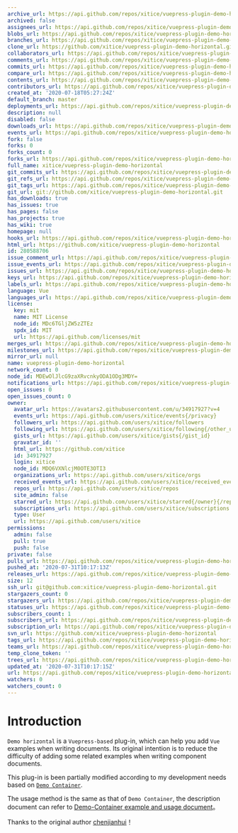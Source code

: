 ```yaml
---
archive_url: https://api.github.com/repos/xitice/vuepress-plugin-demo-horizontal/{archive_format}{/ref}
archived: false
assignees_url: https://api.github.com/repos/xitice/vuepress-plugin-demo-horizontal/assignees{/user}
blobs_url: https://api.github.com/repos/xitice/vuepress-plugin-demo-horizontal/git/blobs{/sha}
branches_url: https://api.github.com/repos/xitice/vuepress-plugin-demo-horizontal/branches{/branch}
clone_url: https://github.com/xitice/vuepress-plugin-demo-horizontal.git
collaborators_url: https://api.github.com/repos/xitice/vuepress-plugin-demo-horizontal/collaborators{/collaborator}
comments_url: https://api.github.com/repos/xitice/vuepress-plugin-demo-horizontal/comments{/number}
commits_url: https://api.github.com/repos/xitice/vuepress-plugin-demo-horizontal/commits{/sha}
compare_url: https://api.github.com/repos/xitice/vuepress-plugin-demo-horizontal/compare/{base}...{head}
contents_url: https://api.github.com/repos/xitice/vuepress-plugin-demo-horizontal/contents/{+path}
contributors_url: https://api.github.com/repos/xitice/vuepress-plugin-demo-horizontal/contributors
created_at: '2020-07-18T05:27:24Z'
default_branch: master
deployments_url: https://api.github.com/repos/xitice/vuepress-plugin-demo-horizontal/deployments
description: null
disabled: false
downloads_url: https://api.github.com/repos/xitice/vuepress-plugin-demo-horizontal/downloads
events_url: https://api.github.com/repos/xitice/vuepress-plugin-demo-horizontal/events
fork: false
forks: 0
forks_count: 0
forks_url: https://api.github.com/repos/xitice/vuepress-plugin-demo-horizontal/forks
full_name: xitice/vuepress-plugin-demo-horizontal
git_commits_url: https://api.github.com/repos/xitice/vuepress-plugin-demo-horizontal/git/commits{/sha}
git_refs_url: https://api.github.com/repos/xitice/vuepress-plugin-demo-horizontal/git/refs{/sha}
git_tags_url: https://api.github.com/repos/xitice/vuepress-plugin-demo-horizontal/git/tags{/sha}
git_url: git://github.com/xitice/vuepress-plugin-demo-horizontal.git
has_downloads: true
has_issues: true
has_pages: false
has_projects: true
has_wiki: true
homepage: null
hooks_url: https://api.github.com/repos/xitice/vuepress-plugin-demo-horizontal/hooks
html_url: https://github.com/xitice/vuepress-plugin-demo-horizontal
id: 280588706
issue_comment_url: https://api.github.com/repos/xitice/vuepress-plugin-demo-horizontal/issues/comments{/number}
issue_events_url: https://api.github.com/repos/xitice/vuepress-plugin-demo-horizontal/issues/events{/number}
issues_url: https://api.github.com/repos/xitice/vuepress-plugin-demo-horizontal/issues{/number}
keys_url: https://api.github.com/repos/xitice/vuepress-plugin-demo-horizontal/keys{/key_id}
labels_url: https://api.github.com/repos/xitice/vuepress-plugin-demo-horizontal/labels{/name}
language: Vue
languages_url: https://api.github.com/repos/xitice/vuepress-plugin-demo-horizontal/languages
license:
  key: mit
  name: MIT License
  node_id: MDc6TGljZW5zZTEz
  spdx_id: MIT
  url: https://api.github.com/licenses/mit
merges_url: https://api.github.com/repos/xitice/vuepress-plugin-demo-horizontal/merges
milestones_url: https://api.github.com/repos/xitice/vuepress-plugin-demo-horizontal/milestones{/number}
mirror_url: null
name: vuepress-plugin-demo-horizontal
network_count: 0
node_id: MDEwOlJlcG9zaXRvcnkyODA1ODg3MDY=
notifications_url: https://api.github.com/repos/xitice/vuepress-plugin-demo-horizontal/notifications{?since,all,participating}
open_issues: 0
open_issues_count: 0
owner:
  avatar_url: https://avatars2.githubusercontent.com/u/34917927?v=4
  events_url: https://api.github.com/users/xitice/events{/privacy}
  followers_url: https://api.github.com/users/xitice/followers
  following_url: https://api.github.com/users/xitice/following{/other_user}
  gists_url: https://api.github.com/users/xitice/gists{/gist_id}
  gravatar_id: ''
  html_url: https://github.com/xitice
  id: 34917927
  login: xitice
  node_id: MDQ6VXNlcjM0OTE3OTI3
  organizations_url: https://api.github.com/users/xitice/orgs
  received_events_url: https://api.github.com/users/xitice/received_events
  repos_url: https://api.github.com/users/xitice/repos
  site_admin: false
  starred_url: https://api.github.com/users/xitice/starred{/owner}{/repo}
  subscriptions_url: https://api.github.com/users/xitice/subscriptions
  type: User
  url: https://api.github.com/users/xitice
permissions:
  admin: false
  pull: true
  push: false
private: false
pulls_url: https://api.github.com/repos/xitice/vuepress-plugin-demo-horizontal/pulls{/number}
pushed_at: '2020-07-31T10:17:13Z'
releases_url: https://api.github.com/repos/xitice/vuepress-plugin-demo-horizontal/releases{/id}
size: 12
ssh_url: git@github.com:xitice/vuepress-plugin-demo-horizontal.git
stargazers_count: 0
stargazers_url: https://api.github.com/repos/xitice/vuepress-plugin-demo-horizontal/stargazers
statuses_url: https://api.github.com/repos/xitice/vuepress-plugin-demo-horizontal/statuses/{sha}
subscribers_count: 1
subscribers_url: https://api.github.com/repos/xitice/vuepress-plugin-demo-horizontal/subscribers
subscription_url: https://api.github.com/repos/xitice/vuepress-plugin-demo-horizontal/subscription
svn_url: https://github.com/xitice/vuepress-plugin-demo-horizontal
tags_url: https://api.github.com/repos/xitice/vuepress-plugin-demo-horizontal/tags
teams_url: https://api.github.com/repos/xitice/vuepress-plugin-demo-horizontal/teams
temp_clone_token: ''
trees_url: https://api.github.com/repos/xitice/vuepress-plugin-demo-horizontal/git/trees{/sha}
updated_at: '2020-07-31T10:17:15Z'
url: https://api.github.com/repos/xitice/vuepress-plugin-demo-horizontal
watchers: 0
watchers_count: 0
---
```


# Introduction

`Demo horizontal` is a `Vuepress-based` plug-in, which can help you add `Vue` examples when writing documents. Its original intention is to reduce the difficulty of adding some related examples when writing component documents.

This plug-in is been partially modified according to my development needs based on [`Demo Container`](https://github.com/calebman/vuepress-plugin-demo-container).

The usage method is the same as that of `Demo Container`, the description document can refer to [Demo-Container example and usage document](https://docs.chenjianhui.site/vuepress-plugin-demo-container/zh/)。

Thanks to the original author [chenjianhui](https://github.com/calebman/vuepress-plugin-demo-container)！
